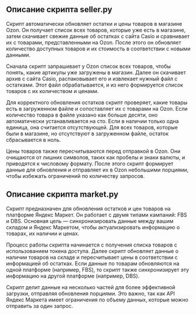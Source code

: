 ## Описание скрипта seller.py
Скрипт автоматически обновляет остатки и цены товаров в магазине Ozon. 
Он получает список всех товаров, которые уже есть в магазине, затем скачивает
свежие данные об остатках с сайта Casio и сравнивает их с товарами, представленными на Ozon.
После этого он обновляет количество доступных товаров и их стоимость в соответствии с новыми данными.

Сначала скрипт запрашивает у Ozon список всех товаров, чтобы понять, какие артикулы уже загружены в магазин.
Далее он скачивает архив с сайта Casio, распаковывает его и извлекает нужный файл с остатками.
Этот файл обрабатывается, и из него формируется список товаров с их количеством и ценами.

Для корректного обновления остатков скрипт проверяет, какие товары есть в загруженном файле 
и сопоставляет их с товарами на Ozon. Если количество товара в файле указано как больше десяти, оно автоматически 
устанавливается на сто. Если в наличии только одна единица, она считается отсутствующей. Для всех товаров, которые 
были в магазине, но отсутствуют в загруженном файле, остаток сбрасывается в ноль.

Цены товаров также пересчитываются перед отправкой в Ozon. Они очищаются от лишних символов, таких как пробелы и 
знаки валюты, и приводятся к числовому формату. После этого скрипт формирует данные для обновления и отправляет 
их в Ozon небольшими порциями, чтобы избежать ограничений по количеству запросов.

## Описание скрипта market.py
Скрипт предназначен для обновления остатков и цен товаров на платформе Яндекс Маркет. 
Он работает с двумя типами кампаний: FBS и DBS. Основная цель — синхронизировать данные между вашим складом и 
Яндекс Маркетом, чтобы актуализировать информацию о товарах, их наличии и ценах.

Процесс работы скрипта начинается с получения списка товаров с использованием токена доступа. 
Далее скрипт обновляет данные о наличии товаров на складе и пересчитывает цены в соответствии с информацией об остатках. 
Если данные по товарам обновляются на одной платформе (например, FBS), то скрипт также синхронизирует 
эту информацию на другой платформе (например, DBS).

Скрипт делит данные на несколько частей для более эффективной загрузки, отправляя обновления порциями. 
Это важно, так как API Яндекс Маркета имеет ограничения по объему данных, которые можно отправить за один запрос.


